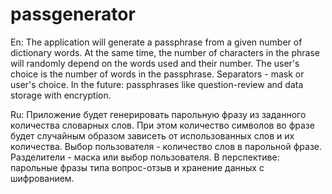 # passgenerator
En:
The application will generate a passphrase from a given number of dictionary words. At the same time, the number of characters in the phrase will randomly depend on the words used and their number. The user's choice is the number of words in the passphrase. 
Separators - mask or user's choice. In the future: passphrases like question-review and data storage with encryption.

Ru:
Приложение будет генерировать парольную фразу из заданного количества словарных слов. При этом количество символов во фразе будет случайным образом зависеть от использованных слов и их количества. Выбор пользователя - количество слов в парольной фразе. 
Разделители - маска или выбор пользователя. В перспективе: парольные фразы типа вопрос-отзыв и хранение данных с шифрованием.
